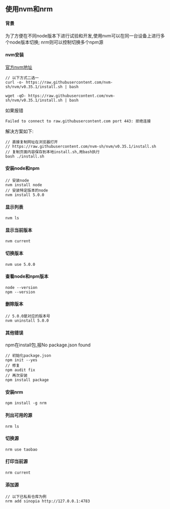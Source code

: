 ## 使用nvm和nrm

#### 背景
为了方便在不同node版本下进行试验和开发,使用nvm可以在同一台设备上进行多个node版本切换;
nrm则可以控制切换多个npm源

#### nvm安装
[官方nvm地址](https://github.com/nvm-sh/nvm '官方nvm地址')
```
// 以下方式二选一
curl -o- https://raw.githubusercontent.com/nvm-sh/nvm/v0.35.1/install.sh | bash

wget -qO- https://raw.githubusercontent.com/nvm-sh/nvm/v0.35.1/install.sh | bash
```
如果报错
```
Failed to connect to raw.githubusercontent.com port 443: 拒绝连接
```
解决方案如下:
```
// 直接复制网址在浏览器打开
// https://raw.githubusercontent.com/nvm-sh/nvm/v0.35.1/install.sh
// 复制页面内容保存到本地install.sh,用bash执行
bash ./install.sh
```
#### 安装node和npm
```
// 安装node
nvm install node
// 安装特定版本的node
nvm install 5.0.0
```

#### 显示列表
```
nvm ls
```

#### 显示当前版本
```
nvm current
```

#### 切换版本
```
nvm use 5.0.0
```

#### 查看node和npm版本
```
node --version
npm --version
```
#### 删除版本
```
// 5.0.0是对应的版本号
nvm uninstall 5.0.0
```

#### 其他错误
npm在install包,报No package.json found
```
// 初始化package.json
npm init --yes
// 修复
npm audit fix
// 再次安装
npm install package
```

#### 安装nrm
```
npm install -g nrm
```

#### 列出可用的源
```
nrm ls
```

#### 切换源
```
nrm use taobao
```

#### 打印当前源
```
nrm current
```

#### 添加源
```
// 以下已私有仓库为例
nrm add sinopia http://127.0.0.1:4783
```